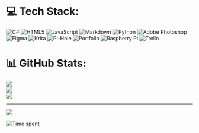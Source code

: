 # 💻 Tech Stack:
![C#](https://img.shields.io/badge/c%23-%23239120.svg?style=for-the-badge&logo=csharp&logoColor=white) ![HTML5](https://img.shields.io/badge/html5-%23E34F26.svg?style=for-the-badge&logo=html5&logoColor=white) ![JavaScript](https://img.shields.io/badge/javascript-%23323330.svg?style=for-the-badge&logo=javascript&logoColor=%23F7DF1E) ![Markdown](https://img.shields.io/badge/markdown-%23000000.svg?style=for-the-badge&logo=markdown&logoColor=white) ![Python](https://img.shields.io/badge/python-3670A0?style=for-the-badge&logo=python&logoColor=ffdd54) ![Adobe Photoshop](https://img.shields.io/badge/adobe%20photoshop-%2331A8FF.svg?style=for-the-badge&logo=adobe%20photoshop&logoColor=white) ![Figma](https://img.shields.io/badge/figma-%23F24E1E.svg?style=for-the-badge&logo=figma&logoColor=white) ![Krita](https://img.shields.io/badge/Krita-203759?style=for-the-badge&logo=krita&logoColor=EEF37B) ![Pi-Hole](https://img.shields.io/badge/pihole-%2396060C.svg?style=for-the-badge&logo=pi-hole&logoColor=white) ![Portfolio](https://img.shields.io/badge/Portfolio-%23000000.svg?style=for-the-badge&logo=firefox&logoColor=#FF7139) ![Raspberry Pi](https://img.shields.io/badge/-RaspberryPi-C51A4A?style=for-the-badge&logo=Raspberry-Pi) ![Trello](https://img.shields.io/badge/Trello-%23026AA7.svg?style=for-the-badge&logo=Trello&logoColor=white)
# 📊 GitHub Stats:
![](https://github-readme-stats.vercel.app/api?username=Uneven-Coder&theme=dark&hide_border=true&include_all_commits=false&count_private=true)<br/>
![](https://github-readme-streak-stats.herokuapp.com/?user=Uneven-Coder&theme=dark&hide_border=true)<br/>
![](https://github-readme-stats.vercel.app/api/top-langs/?username=Uneven-Coder&theme=dark&hide_border=true&include_all_commits=false&count_private=true&layout=compact)

---
[![](https://visitcount.itsvg.in/api?id=Uneven-Coder&icon=0&color=0)](https://visitcount.itsvg.in)

<!-- Proudly created with GPRM ( https://gprm.itsvg.in ) -->

[![Time spent](https://github-readme-stats.vercel.app/api/wakatime?username=Callumduncan)](https://github.com/anuraghazra/github-readme-stats)
